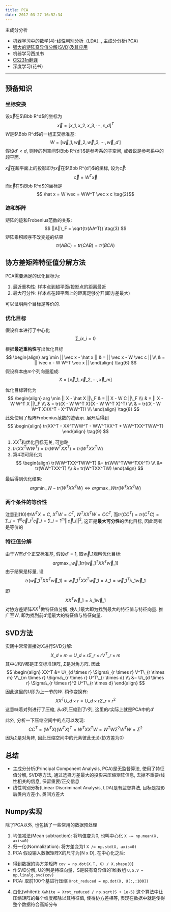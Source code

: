 ```yaml
---
title: PCA
date: 2017-03-27 16:52:34
---
```


主成分分析

<!--more-->

 - [机器学习中的数学(4)-线性判别分析（LDA）, 主成分分析(PCA)](http://www.cnblogs.com/LeftNotEasy/archive/2011/01/08/lda-and-pca-machine-learning.html)
 - [强大的矩阵奇异值分解(SVD)及其应用](http://www.cnblogs.com/LeftNotEasy/archive/2011/01/19/svd-and-applications.html)
 - 机器学习西瓜书
 - [CS231n翻译](https://zhuanlan.zhihu.com/p/21560667?refer=intelligentunit)
 - 深度学习(花书)

---
## 预备知识
### 坐标变换
设$\vec x$在$\Bbb R^d$的坐标为
$$ \vec x = [x\_1, x\_2, x\_3, \cdots, x\_d]^T $$
$W$是$\Bbb R^d$的一组正交标准基:
$$ W = [\vec w\_1, \vec w\_2, \vec w\_3, \cdots, \vec w\_{d'}] $$
假设$d'<d$, 则$W$的列空间$\Bbb R^{d'}$是参考系的子空间, 或者说是参考系中的超平面. 

$\vec x$在超平面上的投影即为$\vec x$在$\Bbb R^{d'}$的坐标, 设为$\vec c$:
$$ \vec c = W^T \vec x \tag{1}$$
而$\vec c$在$\Bbb R^d$的坐标是
$$ \hat x = W \vec = WW^T \vec x c \tag{2}$$

### 迹和矩阵
矩阵的迹和Frobenius范数的关系:
$$
||A||\_F = \sqrt{tr(AA^T)}
\tag{3}
$$
矩阵乘积顺序不改变迹的结果
$$
tr(ABC) = tr(CAB) = tr(BCA) 
\tag{4}
$$
## 协方差矩阵特征值分解方法
PCA需要满足的优化目标为:

1. 最近重构性: 样本点到超平面/投影点的距离最近
2. 最大可分性: 样本点在超平面上的距离足够分开(即方差最大)

可以证明两个目标是等价的.

### 优化目标
假设样本进行了中心化
$$ \sum\_i x\_i = 0 \tag{5}$$

根据**最近重构性**写出优化目标
$$
\begin{align}
arg \min || \vec x - \hat x || & = || \vec x - W \vec c || \\\
& = || \vec x - W W^T \vec x ||
\end{align}
\tag{6}
$$
假设样本由$m$个列向量组成:
$$
X = [\vec x\_1, \vec x\_2,  \cdots, \vec x\_m]
\tag{7}
$$

优化目标转化为
$$
\begin{align}
arg \min || X - \hat X ||\_F & = || X - W C ||\_F \\\
& = || X - W W^T X ||\_F \\\
& = tr((X - W W^T X)(X - W W^T X)^T) \\\
& = tr((X - W W^T X)(X^T - X^TWW^T)) \\\
\end{align}
\tag{8}
$$
此处使用了矩阵Frobenius范数的迹表示. 展开后得到
$$
\begin{align}
tr(XX^T - XX^TWW^T - WW^TXX^T + WW^TXX^TWW^T)
\end{align}
\tag{9}
$$

1. $XX^T$和优化目标无关, 可忽略
2. $tr(XX^TWW^T) = tr(WW^TXX^T) = tr(W^TXX^TW)$
3. 第4项可简化为
$$ \begin{align}
tr(WW^TXX^TWW^T) &= tr(WW^TWW^TXX^T) \\\ 
&= tr(WW^TXX^T) \\\ 
&= tr(W^TXX^TW) 
\end{align} $$

最后得到优化结果:
$$
arg\min\_W -tr(W^TXX^TW) \Leftrightarrow arg\max\_W tr(W^TXX^TW)
\tag{10}
$$

### 两个条件的等价性
注意到$(10)$中$W^TX = C$, $X^TW = C^T$, $W^TXX^TW = CC^T$, 而$tr(CC^T) = tr(C^TC) = \sum\limits\_{i=1}^m \vec c\_i^T \vec c\_i =  \sum\limits\_{i=1}^m || \vec c\_i ||^2$, 这正是**最大可分性**的优化目标, 因此两者是等价的

### 特征值分解

由于$W$有$d'$个正交标准基, 假设$d' = 1$, 取$\vec w\_1$观察优化目标:
$$
arg\max\_{\vec w\_1} tr(\vec w\_1^TXX^T\vec w\_1)
$$
由于结果是标量, 设
$$
tr(\vec w\_1^TXX^T\vec w\_1) = \vec w\_1^TXX^T\vec w\_1 = \lambda\_1 = \vec w\_1^T \lambda\_1  \vec w\_1
$$

即
$$
 XX^T\vec w\_1 = \lambda\_1  \vec w\_1
$$
对协方差矩阵$XX^T$做特征值分解, 使$\lambda\_1$最大即为找到最大的特征值与特征向量. 推广至$W$, 即为找到前$d'$组最大的特征值与特征向量.

## SVD方法
实践中常常直接对$X$进行SVD分解:
$$X\_{d \times m} \approx U\_{d \times r} \Sigma\_{r \times r} V^T\_{r \times m}$$
其中$U$和$V$都是正交标准矩阵, $\Sigma$是对角方阵. 因此
$$
\begin{align}
XX^T &= U\_{d \times r} \Sigma\_{r \times r} V^T\_{r \times m} V\_{m \times r} \Sigma\_{r \times r} U^T\_{r \times d} \\\
&= U\_{d \times r} \Sigma\_{r \times r}^2 U^T\_{r \times d}
\end{align}
$$
因此这里的$U$即为上一节的$W$. 稍作变换有:
$$ XX^T U\_{d \times r} = U\_{d \times r} \Sigma\_{r \times r}^2$$
这意味着对列进行了压缩, 从$d$列压缩到了$r$列, 这里的$r$实际上就是PCA中的$d'$

此外, 分析一下压缩空间中的点可以发现:
$$
CC^T = (W^TX)(W^TX)^T = W^TXX^TW = W^T W \Sigma^2 W^TW = \Sigma^2
$$
因为$\Sigma$是对角阵, 因此压缩空间中的元素彼此无关(协方差为0)

## 总结
 - 主成分分析(Principal Component Analysis, PCA)是无监督算法, 使用了特征值分解, SVD等方法, 通过选择方差最大的投影来压缩矩阵信息, 去掉不重要/线性相关的信息, 保留重要/正交信息
 - 线性判别分析(Linear Discriminant Analysis, LDA)是有监督算法, 目标是投影后类内方差小, 类间方差大

## Numpy实现
除了PCA以外, 也包括了一些常用的数据预处理

1. 均值减法(Mean subtraction): 将均值变为0, 也叫中心化
 `X -= np.mean(X, axis=0)`
2. 归一化(Normalization): 将方差变为1
 `X /= np.std(X, axis=0)`
3. PCA
 假设输入数据矩阵X的尺寸为[N x D], 在中心化之后:
  - 得到数据的协方差矩阵
  `cov = np.dot(X.T, X) / X.shape[0]` 
  - 作SVD分解, U的列是特征向量，S是装有奇异值的1维数组
 `U,S,V = np.linalg.svd(cov)`  
  - PCA: 取前100个基进行压缩
 `Xrot_reduced = np.dot(X, U[:,:100])` 
4. 白化(whiten):
 `Xwhite = Xrot_reduced / np.sqrt(S + 1e-5)`
 这个算法中让压缩矩阵的每个维度都除以其特征值, 使得协方差相等, 表现在数据中就是使得整个数据符合高斯分布